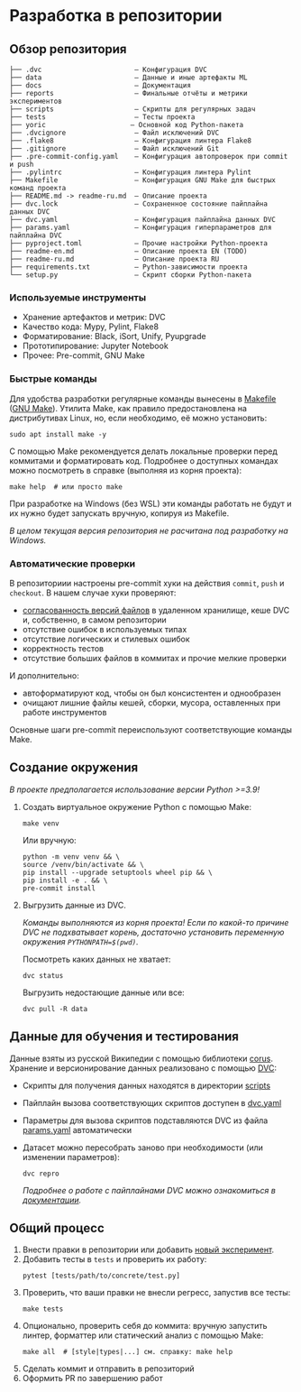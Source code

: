 # Разработка в репозитории

## Обзор репозитория
```
├── .dvc                       — Конфигурация DVC
├── data                       — Данные и иные артефакты ML
├── docs                       — Документация
├── reports                    — Финальные отчёты и метрики экспериментов
├── scripts                    – Скрипты для регулярных задач
├── tests                      — Тесты проекта
├── yoric                     — Основной код Python-пакета
├── .dvcignore                 — Файл исключений DVC
├── .flake8                    — Конфигурация линтера Flake8
├── .gitignore                 — Файл исключений Git
├── .pre-commit-config.yaml    — Конфигурация автопроверок при commit и push
├── .pylintrc                  — Конфигурация линтера Pylint
├── Makefile                   — Конфигурация GNU Make для быстрых команд проекта
├── README.md -> readme-ru.md  — Описание проекта
├── dvc.lock                   — Сохраненное состояние пайплайна данных DVC
├── dvc.yaml                   — Конфигурация пайплайна данных DVC
├── params.yaml                — Конфигурация гиперпараметров для пайплайна DVC
├── pyproject.toml             — Прочие настройки Python-проекта
├── readme-en.md               — Описание проекта EN (TODO)
├── readme-ru.md               — Описание проекта RU
├── requirements.txt           — Python-зависимости проекта
└── setup.py                   — Скрипт сборки Python-пакета
```

### Используемые инструменты
- Хранение артефактов и метрик: DVC
- Качество кода: Mypy, Pylint, Flake8
- Форматирование: Black, iSort, Unify, Pyupgrade
- Прототипирование: Jupyter Notebook
- Прочее: Pre-commit, GNU Make

### Быстрые команды
Для удобства разработки регулярные команды вынесены в [Makefile](../Makefile) ([GNU Make](https://www.gnu.org/software/make/)). Утилита Make, как правило предостановлена на дистрибутивах Linux, но, если необходимо, её можно установить:
```shell
sudo apt install make -y
```
С помощью Make рекомендуется делать локальные проверки перед коммитами и форматировать код.
Подробнее о доступных командах можно посмотреть в справке (выполняя из корня проекта):
```shell
make help  # или просто make
```
При разработке на Windows (без WSL) эти команды работать не будут и их нужно будет запускать вручную, копируя из Makefile.

*В целом текущая версия репозитория не расчитана под разработку на Windows.*

### Автоматические проверки
В репозиториии настроены pre-commit хуки на действия `commit`, `push` и `checkout`. В нашем случае хуки проверяют:
- [согласованность версий файлов](https://dvc.org/doc/command-reference/install#install) в удаленном хранилище, кеше DVC и, собственно, в самом репозитории
- отсутствие ошибок в используемых типах
- отсутствие логических и стилевых ошибок
- корректность тестов
- отсутствие больших файлов в коммитах и прочие мелкие проверки

И дополнительно:
- автоформатируют код, чтобы он был консистентен и однообразен
- очищают лишние файлы кешей, сборки, мусора, оставленных при работе инструментов

Основные шаги pre-commit переиспользуют соответствующие команды Make.

## Создание окружения

_В проекте предполагается использование версии Python >=3.9!_
1. Создать виртуальное окружение Python с помощью Make:
    ```shell
    make venv
    ```
    Или вручную:
    ```shell
    python -m venv venv && \
    source /venv/bin/activate && \
    pip install --upgrade setuptools wheel pip && \
    pip install -e . && \
    pre-commit install
    ```

1. Выгрузить данные из DVC.

    _Команды выполняются из корня проекта! Если по какой-то причине DVC не подхватывает корень, достаточно установить переменную окружения `PYTHONPATH=$(pwd)`._

    Посмотреть каких данных не хватает:
    ```shell
    dvc status
    ```
    Выгрузить недостающие данные или все:
    ```shell
    dvc pull -R data
    ```

## Данные для обучения и тестирования

Данные взяты из русской Википедии с помощью библиотеки [corus](https://github.com/natasha/corus). Хранение и версионирование данных реализовано с помощью [DVC](https://dvc.org):
- Скрипты для получения данных находятся в директории [scripts](../scripts/)
- Пайплайн вызова соответствующих скриптов доступен в [dvc.yaml](../dvc.yaml)
- Параметры для вызова скриптов подставляются DVC из файла [params.yaml](../params.yaml) автоматически
- Датасет можно пересобрать заново при необходимости (или изменении параметров):

    ```shell
    dvc repro
    ```

    _Подробнее о работе с пайплайнами DVC можно ознакомиться в [документации](https://dvc.org/doc/user-guide/pipelines#pipelines)._


## Общий процесс

1. Внести правки в репозитории или добавить [новый эксперимент](./experiments.md).
1. Добавить тесты в `tests` и проверить их работу:
    ```shell
    pytest [tests/path/to/concrete/test.py]
    ```
1. Проверить, что ваши правки не внесли регресс, запустив все тесты:
    ```shell
    make tests
    ```
1. Опционально, проверить себя до коммита: вручную запустить линтер, форматтер или статический анализ с помощью Make:
    ```shell
    make all  # [style|types|...] см. справку: make help
    ```
1. Сделать коммит и отправить в репозиторий
1. Оформить PR по завершению работ
